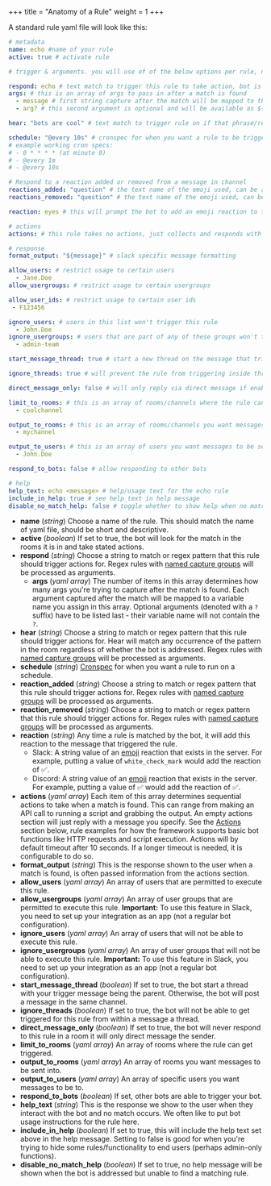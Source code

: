 +++
title = "Anatomy of a Rule"
weight = 1
+++

A standard rule yaml file will look like this:

```yaml
# metadata
name: echo #name of your rule
active: true # activate rule

# trigger & arguments. you will use of of the below options per rule, not all 3! (respond, hear, schedule)

respond: echo # text match to trigger this rule to take action, bot is looking for the word "echo".
args: # this is an array of args to pass in after a match is found
  - message # first string capture after the match will be mapped to the variable ${message}
  - arg? # this second argument is optional and will be available as ${arg}, ie. the rule will process even if this argument is missing.

hear: "bots are cool" # text match to trigger rule on if that phrase/regex pattern comes up in a room the bots been invited to. Hear currently takes no arguments.

schedule: "@every 10s" # cronspec for when you want a rule to be triggered on a schedule/interval. Schedule takes no arguments.
# example working cron specs:
# - 0 * * * * (at minute 0)
# - @every 1m
# - @every 10s

# Respond to a reaction added or removed from a message in channel
reactions_added: "question" # the text name of the emoji used, can be a regexp with multiple like `(plusone|plus_one|plus1)`
reactions_removed: "question" # the text name of the emoji used, can be a regexp with multiple like `(plusone|plus_one|plus1)`

reaction: eyes # this will prompt the bot to add an emoji reaction to the message that triggered the rule. This emoji reaction can be modified later when actions are taken.

# actions
actions: # this rule takes no actions, just collects and responds with what is laid out in the format_output section

# response
format_output: "${message}" # slack specific message formatting

allow_users: # restrict usage to certain users
  - Jane.Doe
allow_usergroups: # restrict usage to certain usergroups

allow_user_ids: # restrict usage to certain user ids
 - F123456

ignore_users: # users in this list won't trigger this rule
  - John.Doe
ignore_usergroups: # users that are part of any of these groups won't trigger this rule
  - admin-team

start_message_thread: true # start a new thread on the message that triggered the rule

ignore_threads: true # will prevent the rule from triggering inside threaded messages

direct_message_only: false # will only reply via direct message if enabled

limit_to_rooms: # this is an array of rooms/channels where the rule can get triggered.
  - coolchannel

output_to_rooms: # this is an array of rooms/channels you want messages to be sent into in Slack.
  - mychannel

output_to_users: # this is an array of users you want messages to be sent to directly in Slack.
  - John.Doe

respond_to_bots: false # allow responding to other bots

# help
help_text: echo <message> # help/usage text for the echo rule
include_in_help: true # see help_text in help message
disable_no_match_help: false # toggle whether to show help when no match was found
```

* **name** (_string_) Choose a name of the rule. This should match the name of yaml file, should be short and descriptive.
* **active** (_boolean_) If set to true, the bot will look for the match in the rooms it is in and take stated actions.
* **respond** (_string_) Choose a string to match or regex pattern that this rule should trigger actions for. Regex rules with [named capture groups](https://pkg.go.dev/regexp/syntax#:~:text=named%20%26%20numbered%20capturing%20group) will be processed as arguments.
  * **args** (_yaml array_) The number of items in this array determines how many args you're trying to capture after the match is found. Each argument captured after the match will be mapped to a variable name you assign in this array. Optional arguments (denoted with a `?` suffix) have to be listed last - their variable name will not contain the `?`.
* **hear** (_string_) Choose a string to match or regex pattern that this rule should trigger actions for. Hear will match any occurrence of the pattern in the room regardless of whether the bot is addressed. Regex rules with [named capture groups](https://pkg.go.dev/regexp/syntax#:~:text=named%20%26%20numbered%20capturing%20group) will be processed as arguments.
* **schedule** (_string_) [Cronspec](https://godoc.org/github.com/robfig/cron#hdr-CRON_Expression_Format) for when you want a rule to run on a schedule.
* **reaction_added** (_string_) Choose a string to match or regex pattern that this rule should trigger actions for. Regex rules with [named capture groups](https://pkg.go.dev/regexp/syntax#:~:text=named%20%26%20numbered%20capturing%20group) will be processed as arguments.
* **reaction_removed** (_string_) Choose a string to match or regex pattern that this rule should trigger actions for.  Regex rules with [named capture groups](https://pkg.go.dev/regexp/syntax#:~:text=named%20%26%20numbered%20capturing%20group) will be processed as arguments.
* **reaction** (_string_) Any time a rule is matched by the bot, it will add this reaction to the message that triggered the rule.
  * Slack: A string value of an [emoji](https://www.webpagefx.com/tools/emoji-cheat-sheet/) reaction that exists in the server. For example, putting a value of `white_check_mark` would add the reaction of ✅.
  * Discord: A string value of an [emoji](https://www.webpagefx.com/tools/emoji-cheat-sheet/) reaction that exists in the server. For example, putting a value of ✅ would add the reaction of ✅.
* **actions** (_yaml array_) Each item of this array determines sequential actions to take when a match is found. This can range from making an API call to running a script and grabbing the output. An empty actions section will just reply with a message you specify. See the [Actions](#action-examples) section below, rule examples for how the framework supports basic bot functions like HTTP requests and script execution. Actions will by default timeout after 10 seconds. If a longer timeout is needed, it is configurable to do so.
* **format_output** (_string_) This is the response shown to the user when a match is found, is often passed information from the actions section.
* **allow_users** (_yaml array_) An array of users that are permitted to execute this rule.
* **allow_usergroups** (_yaml array_) An array of user groups that are permitted to execute this rule. **Important:** To use this feature in Slack, you need to set up your integration as an app (not a regular bot configuration).
* **ignore_users** (_yaml array_) An array of users that will not be able to execute this rule.
* **ignore_usergroups** (_yaml array_) An array of user groups that will not be able to execute this rule. **Important:** To use this feature in Slack, you need to set up your integration as an app (not a regular bot configuration).
* **start_message_thread** (_boolean_) If set to true, the bot start a thread with your trigger message being the parent. Otherwise, the bot will post a message in the same channel.
* **ignore_threads** (_boolean_) If set to true, the bot will not be able to get triggered for this rule from within a message a thread.
* **direct_message_only** (_boolean_) If set to true, the bot will never respond to this rule in a room it will only direct message the sender.
* **limit_to_rooms** (_yaml array_) An array of rooms where the rule can get triggered.
* **output_to_rooms** (_yaml array_) An array of rooms you want messages to be sent into.
* **output_to_users** (_yaml array_) An array of specific users you want messages to be to.
* **respond_to_bots** (_boolean_) If set, other bots are able to trigger your bot.
* **help_text** (_string_) This is the response we show to the user when they interact with the bot and no match occurs. We often like to put bot usage instructions for the rule here.
* **include_in_help** (_boolean_) If set to true, this will include the help text set above in the help message. Setting to false is good for when you're trying to hide some rules/functionality to end users (perhaps admin-only functions).
* **disable_no_match_help** (_boolean_) If set to true, no help message will be shown when the bot is addressed but unable to find a matching rule.

